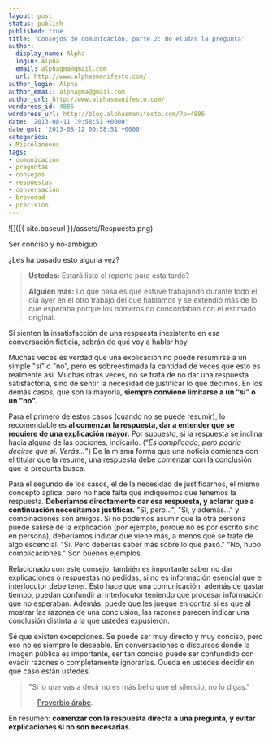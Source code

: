 ```yaml
---
layout: post
status: publish
published: true
title: 'Consejos de comunicación, parte 2: No eludas la pregunta'
author:
  display_name: Alpha
  login: Alpha
  email: alphagma@gmail.com
  url: http://www.alphasmanifesto.com/
author_login: Alpha
author_email: alphagma@gmail.com
author_url: http://www.alphasmanifesto.com/
wordpress_id: 4886
wordpress_url: http://blog.alphasmanifesto.com/?p=4886
date: '2013-08-11 19:58:51 +0000'
date_gmt: '2013-08-12 00:58:51 +0000'
categories:
- Miscelaneous
tags:
- comunicación
- preguntas
- consejos
- respuestas
- conversación
- brevedad
- precisión
---
```


![]({{ site.baseurl }}/assets/Respuesta.png)

Ser conciso y no-ambiguo

¿Les ha pasado esto alguna vez?

> **Ustedes:** Estará listo el reporte para esta tarde?
>
> **Alguien más:** Lo que pasa es que estuve trabajando durante todo el día ayer en el otro trabajo del que hablamos y se extendió más de lo que esperaba porque los números no concordaban con el estimado original.

Si sienten la insatisfacción de una respuesta inexistente en esa conversación ficticia, sabrán de qué voy a hablar hoy.

<!--more-->

Muchas veces es verdad que una explicación no puede resumirse a un simple "sí" o "no", pero es sobreestimada la cantidad de veces que esto es realmente así. Muchas otras veces, no se trata de no dar una respuesta satisfactoria, sino de sentir la necesidad de justificar lo que decimos. En los demás casos, que son la mayoría, **siempre conviene limitarse a un "sí" o un "no".**

Para el primero de estos casos (cuando no se puede resumir), lo recomendable es **al comenzar la respuesta, dar a entender que se requiere de una explicación mayor.** Por supuesto, si la respuesta se inclina hacia alguna de las opciones, indicarlo. ("_Es complicado, pero podría decirse que sí. Verás..._") De la misma forma que una noticia comienza con el titular que la resume, una respuesta debe comenzar con la conclusión que la pregunta busca.

Para el segundo de los casos, el de la necesidad de justificarnos, el mismo concepto aplica, pero no hace falta que indiquemos que tenemos la respuesta. **Deberíamos directamente dar esa respuesta, y aclarar que a continuación necesitamos justificar.** "Sí, pero...", "Sí, y además..." y combinaciones son amigos. Si no podemos asumir que la otra persona puede salirse de la explicación (por ejemplo, porque no es por escrito sino en persona), deberíamos indicar que viene más, a menos que se trate de algo escencial. "Sí. Pero deberías saber más sobre lo que pasó." "No, hubo complicaciones." Son buenos ejemplos.

Relacionado con este consejo, también es importante saber no dar explicaciones o respuestas no pedidas, si no es información esencial que el interlocutor debe tener. Esto hace que una comunicación, además de gastar tiempo, puedan confundir al interlocutor teniendo que procesar información que no esperaban. Además, puede que les juegue en contra si es que al mostrar las razones de una conclusión, las razones parecen indicar una conclusión distinta a la que ustedes expusieron.

Sé que existen excepciones. Se puede ser muy directo y muy conciso, pero eso no es siempre lo deseable. En conversaciones o discursos donde la imagen pública es importante, ser tan conciso puede ser confundido con evadir razones o completamente ignorarlas. Queda en ustedes decidir en qué caso están ustedes.

> "Si lo que vas a decir no es más bello que el silencio, no lo digas."
>
> -- [Proverbio árabe](http://es.wikiquote.org/wiki/Proverbios_%C3%A1rabes).

En resumen: **comenzar con la respuesta directa a una pregunta, y evitar explicaciones si no son necesarias.**
